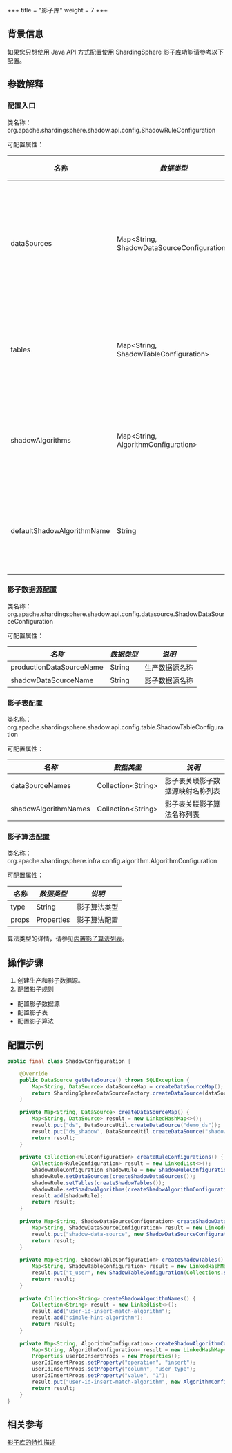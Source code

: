 +++
title = "影子库"
weight = 7
+++

## 背景信息

如果您只想使用 Java API 方式配置使用 ShardingSphere 影子库功能请参考以下配置。

## 参数解释
### 配置入口

类名称：org.apache.shardingsphere.shadow.api.config.ShadowRuleConfiguration

可配置属性：

| *名称*                       | *数据类型*                                       | *说明*         |
|----------------------------|----------------------------------------------|--------------|
| dataSources                | Map\<String, ShadowDataSourceConfiguration\> | 影子数据源映射名称和配置 |
| tables                     | Map\<String, ShadowTableConfiguration\>      | 影子表名称和配置     |
| shadowAlgorithms           | Map\<String, AlgorithmConfiguration\>        | 影子算法名称和配置    |
| defaultShadowAlgorithmName | String                                       | 默认影子算法名称     |

### 影子数据源配置

类名称：org.apache.shardingsphere.shadow.api.config.datasource.ShadowDataSourceConfiguration

可配置属性：

| *名称*                     | *数据类型* | *说明*    |
|--------------------------|--------|---------|
| productionDataSourceName | String | 生产数据源名称 |
| shadowDataSourceName     | String | 影子数据源名称 |

### 影子表配置

类名称：org.apache.shardingsphere.shadow.api.config.table.ShadowTableConfiguration

可配置属性：

| *名称*                 | *数据类型*               | *说明*             |
|----------------------|----------------------|------------------|
| dataSourceNames      | Collection\<String\> | 影子表关联影子数据源映射名称列表 |
| shadowAlgorithmNames | Collection\<String\> | 影子表关联影子算法名称列表    |

### 影子算法配置

类名称：org.apache.shardingsphere.infra.config.algorithm.AlgorithmConfiguration

可配置属性：

| *名称*  | *数据类型*     | *说明*   |
|-------|------------|--------|
| type  | String     | 影子算法类型 |
| props | Properties | 影子算法配置 |

算法类型的详情，请参见[内置影子算法列表](/cn/user-manual/common-config/builtin-algorithm/shadow)。

## 操作步骤

1. 创建生产和影子数据源。
1. 配置影子规则
- 配置影子数据源
- 配置影子表
- 配置影子算法

## 配置示例

```java
public final class ShadowConfiguration {

    @Override
    public DataSource getDataSource() throws SQLException {
        Map<String, DataSource> dataSourceMap = createDataSourceMap();
        return ShardingSphereDataSourceFactory.createDataSource(dataSourceMap, createRuleConfigurations(), createShardingSphereProps());
    }
    
    private Map<String, DataSource> createDataSourceMap() {
        Map<String, DataSource> result = new LinkedHashMap<>();
        result.put("ds", DataSourceUtil.createDataSource("demo_ds"));
        result.put("ds_shadow", DataSourceUtil.createDataSource("shadow_demo_ds"));
        return result;
    }
    
    private Collection<RuleConfiguration> createRuleConfigurations() {
        Collection<RuleConfiguration> result = new LinkedList<>();
        ShadowRuleConfiguration shadowRule = new ShadowRuleConfiguration();
        shadowRule.setDataSources(createShadowDataSources());
        shadowRule.setTables(createShadowTables());
        shadowRule.setShadowAlgorithms(createShadowAlgorithmConfigurations());
        result.add(shadowRule);
        return result;
    }
    
    private Map<String, ShadowDataSourceConfiguration> createShadowDataSources() {
        Map<String, ShadowDataSourceConfiguration> result = new LinkedHashMap<>();
        result.put("shadow-data-source", new ShadowDataSourceConfiguration("ds", "ds_shadow"));
        return result;
    }
    
    private Map<String, ShadowTableConfiguration> createShadowTables() {
        Map<String, ShadowTableConfiguration> result = new LinkedHashMap<>();
        result.put("t_user", new ShadowTableConfiguration(Collections.singletonList("shadow-data-source"), createShadowAlgorithmNames()));
        return result;
    }
    
    private Collection<String> createShadowAlgorithmNames() {
        Collection<String> result = new LinkedList<>();
        result.add("user-id-insert-match-algorithm");
        result.add("simple-hint-algorithm");
        return result;
    }
    
    private Map<String, AlgorithmConfiguration> createShadowAlgorithmConfigurations() {
        Map<String, AlgorithmConfiguration> result = new LinkedHashMap<>();
        Properties userIdInsertProps = new Properties();
        userIdInsertProps.setProperty("operation", "insert");
        userIdInsertProps.setProperty("column", "user_type");
        userIdInsertProps.setProperty("value", "1");
        result.put("user-id-insert-match-algorithm", new AlgorithmConfiguration("VALUE_MATCH", userIdInsertProps));
        return result;
    }
}
```

## 相关参考

[影子库的特性描述](/cn/features/shadow/)
